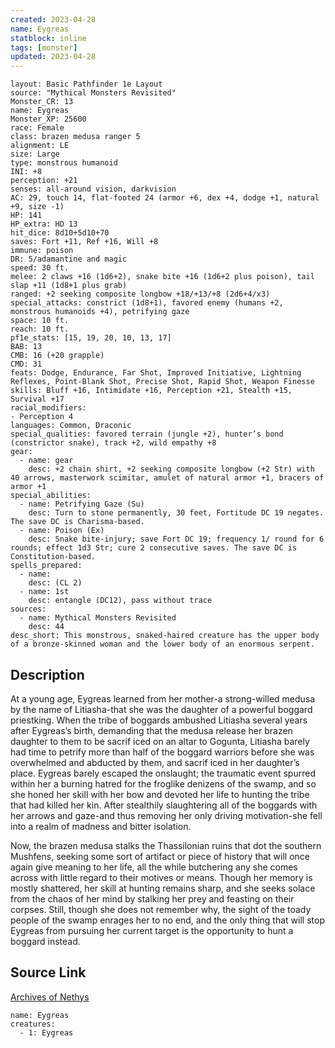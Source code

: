 ```yaml
---
created: 2023-04-28
name: Eygreas
statblock: inline
tags: [monster]
updated: 2023-04-28
---
```

```statblock
layout: Basic Pathfinder 1e Layout
source: "Mythical Monsters Revisited"
Monster_CR: 13
name: Eygreas
Monster_XP: 25600
race: Female
class: brazen medusa ranger 5
alignment: LE
size: Large
type: monstrous humanoid
INI: +8
perception: +21
senses: all-around vision, darkvision
AC: 29, touch 14, flat-footed 24 (armor +6, dex +4, dodge +1, natural +9, size -1)
HP: 141
HP_extra: HD 13
hit_dice: 8d10+5d10+70
saves: Fort +11, Ref +16, Will +8
immune: poison
DR: 5/adamantine and magic
speed: 30 ft.
melee: 2 claws +16 (1d6+2), snake bite +16 (1d6+2 plus poison), tail slap +11 (1d8+1 plus grab)
ranged: +2 seeking composite longbow +18/+13/+8 (2d6+4/x3)
special_attacks: constrict (1d8+1), favored enemy (humans +2, monstrous humanoids +4), petrifying gaze
space: 10 ft.
reach: 10 ft.
pf1e_stats: [15, 19, 20, 10, 13, 17]
BAB: 13
CMB: 16 (+20 grapple)
CMD: 31
feats: Dodge, Endurance, Far Shot, Improved Initiative, Lightning Reflexes, Point-Blank Shot, Precise Shot, Rapid Shot, Weapon Finesse
skills: Bluff +16, Intimidate +16, Perception +21, Stealth +15, Survival +17
racial_modifiers:
- Perception 4
languages: Common, Draconic
special_qualities: favored terrain (jungle +2), hunter’s bond (constrictor snake), track +2, wild empathy +8
gear:
  - name: gear
    desc: +2 chain shirt, +2 seeking composite longbow (+2 Str) with 40 arrows, masterwork scimitar, amulet of natural armor +1, bracers of armor +1
special_abilities:
  - name: Petrifying Gaze (Su)
    desc: Turn to stone permanently, 30 feet, Fortitude DC 19 negates. The save DC is Charisma-based.
  - name: Poison (Ex)
    desc: Snake bite-injury; save Fort DC 19; frequency 1/ round for 6 rounds; effect 1d3 Str; cure 2 consecutive saves. The save DC is Constitution-based.
spells_prepared:
  - name:
    desc: (CL 2)
  - name: 1st
    desc: entangle (DC12), pass without trace
sources:
  - name: Mythical Monsters Revisited
    desc: 44
desc_short: This monstrous, snaked-haired creature has the upper body of a bronze-skinned woman and the lower body of an enormous serpent.
```
## Description
At a young age, Eygreas learned from her mother-a strong-willed medusa by the name of Litiasha-that she was the daughter of a powerful boggard priestking. When the tribe of boggards ambushed Litiasha several years after Eygreas’s birth, demanding that the medusa release her brazen daughter to them to be sacrif iced on an altar to Gogunta, Litiasha barely had time to petrify more than half of the boggard warriors before she was overwhelmed and abducted by them, and sacrif iced in her daughter’s place. Eygreas barely escaped the onslaught; the traumatic event spurred within her a burning hatred for the froglike denizens of the swamp, and so she honed her skill with her bow and devoted her life to hunting the tribe that had killed her kin. After stealthily slaughtering all of the boggards with her arrows and gaze-and thus removing her only driving motivation-she fell into a realm of madness and bitter isolation.

Now, the brazen medusa stalks the Thassilonian ruins that dot the southern Mushfens, seeking some sort of artifact or piece of history that will once again give meaning to her life, all the while butchering any she comes across with little regard to their motives or means. Though her memory is mostly shattered, her skill at hunting remains sharp, and she seeks solace from the chaos of her mind by stalking her prey and feasting on their corpses. Still, though she does not remember why, the sight of the toady people of the swamp enrages her to no end, and the only thing that will stop Eygreas from pursuing her current target is the opportunity to hunt a boggard instead.
## Source Link
[Archives of Nethys](https://aonprd.com/MonsterDisplay.aspx?ItemName=Eygreas)
```encounter-table
name: Eygreas
creatures:
  - 1: Eygreas
```
